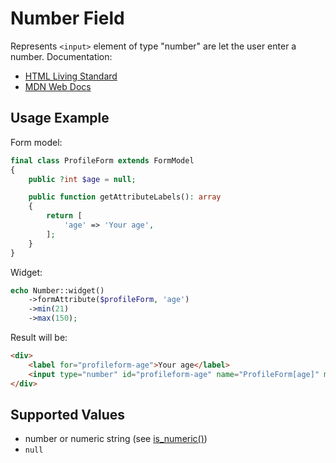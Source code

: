 # Number Field

Represents `<input>` element of type "number" are let the user enter a number. Documentation:

- [HTML Living Standard](https://html.spec.whatwg.org/multipage/input.html#number-state-(type=number))
- [MDN Web Docs](https://developer.mozilla.org/docs/Web/HTML/Element/input/number)

## Usage Example

Form model:

```php
final class ProfileForm extends FormModel
{
    public ?int $age = null;

    public function getAttributeLabels(): array
    {
        return [
            'age' => 'Your age',
        ];
    }
}
```

Widget:

```php
echo Number::widget()
    ->formAttribute($profileForm, 'age')
    ->min(21)
    ->max(150);
```

Result will be:

```html
<div>
    <label for="profileform-age">Your age</label>
    <input type="number" id="profileform-age" name="ProfileForm[age]" min="21" max="150">
</div>
```

## Supported Values

- number or numeric string (see [is_numeric()](https://www.php.net/manual/en/function.is-numeric.php)) 
- `null`
